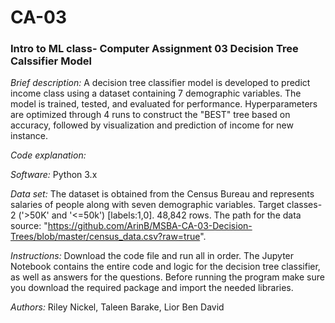 # CA-03
### Intro to ML class- Computer Assignment 03 Decision Tree Calssifier Model

_Brief description:_ 
A decision tree classifier model is developed to predict income class using a dataset containing 7 demographic variables. The model is trained, tested, and evaluated for performance. Hyperparameters are optimized through 4 runs to construct the "BEST" tree based on accuracy, followed by visualization and prediction of income for new instance.

_Code explanation:_ 

_Software:_ 
Python 3.x

_Data set:_ 
The dataset is obtained from the Census Bureau and represents salaries of people along with seven demographic variables. Target classes- 2 ('>50K' and '<=50k') [labels:1,0]. 48,842 rows. The path for the data source: "https://github.com/ArinB/MSBA-CA-03-Decision-Trees/blob/master/census_data.csv?raw=true".


_Instructions:_ 
Download the code file and run all in order. The Jupyter Notebook contains the entire code and logic for the decision tree classifier, as well as answers for the questions. Before running the program make sure you download the required package and import the needed libraries.

_Authors:_ Riley Nickel, Taleen Barake, Lior Ben David
